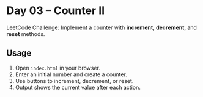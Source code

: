 # Day 03 – Counter II

LeetCode Challenge: Implement a counter with **increment**, **decrement**, and **reset** methods.

## Usage
1. Open `index.html` in your browser.
2. Enter an initial number and create a counter.
3. Use buttons to increment, decrement, or reset.
4. Output shows the current value after each action.

